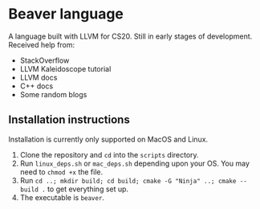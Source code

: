 # Beaver language
A language built with LLVM for CS20. Still in early stages of development. \
Received help from:
- StackOverflow
- LLVM Kaleidoscope tutorial
- LLVM docs
- C++ docs
- Some random blogs

## Installation instructions
Installation is currently only supported on MacOS and Linux.
1. Clone the repository and ``cd`` into the ``scripts`` directory.
2. Run ``linux_deps.sh`` or ``mac_deps.sh`` depending upon your OS. You may need to ``chmod +x`` the file.
3. Run ``cd ..; mkdir build; cd build; cmake -G "Ninja" ..; cmake --build .`` to get everything set up.
4. The executable is ``beaver``.